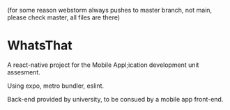 (for some reason webstorm always pushes to master branch, not main, please check master, all files are there)
# WhatsThat
A react-native project for the Mobile Appl;ication development unit assesment.

Using expo, metro bundler, eslint.

Back-end provided by university, to be consued by a mobile app front-end.
